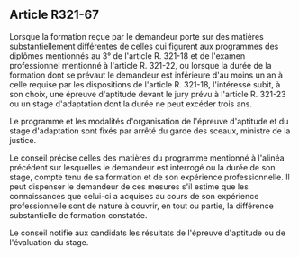 Article R321-67
----
Lorsque la formation reçue par le demandeur porte sur des matières
substantiellement différentes de celles qui figurent aux programmes des diplômes
mentionnés au 3° de l'article R. 321-18 et de l'examen professionnel mentionné à
l'article R. 321-22, ou lorsque la durée de la formation dont se prévaut le
demandeur est inférieure d'au moins un an à celle requise par les dispositions
de l'article R. 321-18, l'intéressé subit, à son choix, une épreuve d'aptitude
devant le jury prévu à l'article R. 321-23 ou un stage d'adaptation dont la
durée ne peut excéder trois ans.

Le programme et les modalités d'organisation de l'épreuve d'aptitude et du stage
d'adaptation sont fixés par arrêté du garde des sceaux, ministre de la justice.

Le conseil précise celles des matières du programme mentionné à l'alinéa
précédent sur lesquelles le demandeur est interrogé ou la durée de son stage,
compte tenu de sa formation et de son expérience professionnelle. Il peut
dispenser le demandeur de ces mesures s'il estime que les connaissances que
celui-ci a acquises au cours de son expérience professionnelle sont de nature à
couvrir, en tout ou partie, la différence substantielle de formation constatée.

Le conseil notifie aux candidats les résultats de l'épreuve d'aptitude ou de
l'évaluation du stage.
